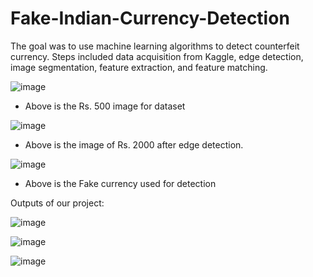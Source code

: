 # Fake-Indian-Currency-Detection
The goal was to use machine learning algorithms to detect counterfeit currency. Steps included data acquisition from Kaggle, edge detection, image segmentation, feature extraction, and feature matching.

![image](https://github.com/Anukrati30/Fake-Indian-Currency-Detection/assets/80569757/ebcf2f58-856b-4644-a1e1-7357a319acc9)

- Above is the Rs. 500 image for dataset


![image](https://github.com/Anukrati30/Fake-Indian-Currency-Detection/assets/80569757/bd191c30-7957-4e50-ad0f-85c23924ebf5)

- Above is the image of Rs. 2000 after edge detection.

![image](https://github.com/Anukrati30/Fake-Indian-Currency-Detection/assets/80569757/448195a2-0f8a-40a6-9e6e-5797975b5894)

- Above is the Fake currency used for detection

Outputs of our project:

![image](https://github.com/Anukrati30/Fake-Indian-Currency-Detection/assets/80569757/8f1f3c9f-b95e-4917-a34a-0fbf226004ca)

![image](https://github.com/Anukrati30/Fake-Indian-Currency-Detection/assets/80569757/6f1df936-5674-493a-ba98-1dda20587b40)

![image](https://github.com/Anukrati30/Fake-Indian-Currency-Detection/assets/80569757/83ebbfb3-84af-4628-bc78-bdeac1a30872)



